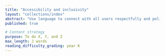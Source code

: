 ```yaml
---
title: "Accessibility and inclusivity"
layout: "collections/index"
abstract: "Use language to connect with all users respectfully and politely regardless of origin and ability."
published: true

# Content strategy
purpose: To do X, Y, and Z
max_length: J words
reading_difficulty_grading: year K
---
```

